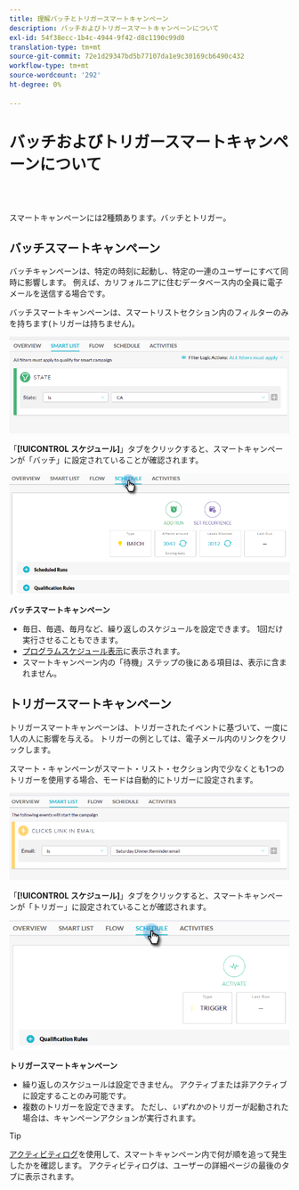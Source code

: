 ```yaml
---
title: 理解バッチとトリガースマートキャンペーン
description: バッチおよびトリガースマートキャンペーンについて
exl-id: 54f38ecc-1b4c-4944-9f42-d8c1190c99d0
translation-type: tm+mt
source-git-commit: 72e1d29347bd5b77107da1e9c30169cb6490c432
workflow-type: tm+mt
source-wordcount: '292'
ht-degree: 0%

---
```


# バッチおよびトリガースマートキャンペーンについて

<br> 

スマートキャンペーンには2種類あります。バッチとトリガー。

## バッチスマートキャンペーン

バッチキャンペーンは、特定の時刻に起動し、特定の一連のユーザーにすべて同時に影響します。 例えば、カリフォルニアに住むデータベース内の全員に電子メールを送信する場合です。

バッチスマートキャンペーンは、スマートリストセクション内のフィルターのみを持ちます(トリガーは持ちません)。

![イメージ1](/help/sky/assets/smart-campaigns/understanding-batch-and-trigger-smart-campaigns/understanding-batch-and-trigger-smart-campaigns-1.png)

「**[!UICONTROL スケジュール]**」タブをクリックすると、スマートキャンペーンが「バッチ」に設定されていることが確認されます。

![イメージ2](/help/sky/assets/smart-campaigns/understanding-batch-and-trigger-smart-campaigns/understanding-batch-and-trigger-smart-campaigns-2.png)

**バッチスマートキャンペーン**

* 毎日、毎週、毎月など、繰り返しのスケジュールを設定できます。 1回だけ実行させることもできます。
* [プログラムスケジュール表示](https://docs.marketo.com/display/DOCS/Navigating+the+Program+Schedule+View)に表示されます。
* スマートキャンペーン内の「待機」ステップの後にある項目は、表示に含まれません。

## トリガースマートキャンペーン

トリガースマートキャンペーンは、トリガーされたイベントに基づいて、一度に1人の人に影響を与える。 トリガーの例としては、電子メール内のリンクをクリックします。

スマート・キャンペーンがスマート・リスト・セクション内で少なくとも1つのトリガーを使用する場合、モードは自動的にトリガーに設定されます。

![イメージ3](/help/sky/assets/smart-campaigns/understanding-batch-and-trigger-smart-campaigns/understanding-batch-and-trigger-smart-campaigns-3.png)

「**[!UICONTROL スケジュール]**」タブをクリックすると、スマートキャンペーンが「トリガー」に設定されていることが確認されます。

![画像4](/help/sky/assets/smart-campaigns/understanding-batch-and-trigger-smart-campaigns/understanding-batch-and-trigger-smart-campaigns-4.png)

**トリガースマートキャンペーン**

* 繰り返しのスケジュールは設定できません。 アクティブまたは非アクティブに設定することのみ可能です。
* 複数のトリガーを設定できます。 ただし、_いずれかの_&#x200B;トリガーが起動された場合は、キャンペーンアクションが実行されます。

>[!TIP]
>
>[アクティビティログ](https://docs.marketo.com/display/DOCS/Locate+the+Activity+Log+for+a+Person)を使用して、スマートキャンペーン内で何が順を追って発生したかを確認します。 アクティビティログは、ユーザーの詳細ページの最後のタブに表示されます。
